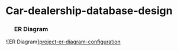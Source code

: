 # Car-dealership-database-design

###  &nbsp;&nbsp;&nbsp;&nbsp;&nbsp; ER Diagram
![ER Diagram][project-er-diagram-configuration](https://github.com/VibhaK93/Car-dealership-database-design/assets/146596962/ea1e873b-6f2e-477f-9f88-6102c46b1571)
